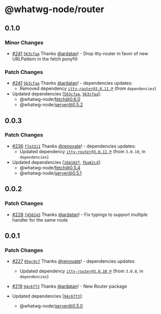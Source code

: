 # @whatwg-node/router

## 0.1.0

### Minor Changes

- [#241](https://github.com/ardatan/whatwg-node/pull/241) [`563cfaa`](https://github.com/ardatan/whatwg-node/commit/563cfaaacf8bb0b08371b7f44887321d7e7c472d) Thanks [@ardatan](https://github.com/ardatan)! - Drop itty-router in favor of new URLPattern in the fetch ponyfill

### Patch Changes

- [#241](https://github.com/ardatan/whatwg-node/pull/241) [`563cfaa`](https://github.com/ardatan/whatwg-node/commit/563cfaaacf8bb0b08371b7f44887321d7e7c472d) Thanks [@ardatan](https://github.com/ardatan)! - dependencies updates:
  - Removed dependency [`itty-router@3.0.11` ↗︎](https://www.npmjs.com/package/itty-router/v/3.0.11) (from `dependencies`)
- Updated dependencies [[`563cfaa`](https://github.com/ardatan/whatwg-node/commit/563cfaaacf8bb0b08371b7f44887321d7e7c472d), [`563cfaa`](https://github.com/ardatan/whatwg-node/commit/563cfaaacf8bb0b08371b7f44887321d7e7c472d)]:
  - @whatwg-node/fetch@0.6.0
  - @whatwg-node/server@0.5.2

## 0.0.3

### Patch Changes

- [#236](https://github.com/ardatan/whatwg-node/pull/236) [`f7a3311`](https://github.com/ardatan/whatwg-node/commit/f7a3311076f702a589318f520cada15e229c1a1e) Thanks [@renovate](https://github.com/apps/renovate)! - dependencies updates:
  - Updated dependency [`itty-router@3.0.11` ↗︎](https://www.npmjs.com/package/itty-router/v/3.0.11) (from `3.0.10`, in `dependencies`)
- Updated dependencies [[`166102f`](https://github.com/ardatan/whatwg-node/commit/166102f6ff52d2197ab7f78c63392b95ebca259c), [`fba62c4`](https://github.com/ardatan/whatwg-node/commit/fba62c4eeffa4c80d4e1163aa4df8de6f7ae0459)]:
  - @whatwg-node/fetch@0.5.4
  - @whatwg-node/server@0.5.1

## 0.0.2

### Patch Changes

- [#228](https://github.com/ardatan/whatwg-node/pull/228) [`7450243`](https://github.com/ardatan/whatwg-node/commit/7450243cb7a7a8aeda84e7ff9feee96e5446dfb9) Thanks [@ardatan](https://github.com/ardatan)! - Fix typings to support multiple handler for the same route

## 0.0.1

### Patch Changes

- [#227](https://github.com/ardatan/whatwg-node/pull/227) [`05ec9c7`](https://github.com/ardatan/whatwg-node/commit/05ec9c704c02670dc0e6f49235695d16105aaf19) Thanks [@renovate](https://github.com/apps/renovate)! - dependencies updates:

  - Updated dependency [`itty-router@3.0.10` ↗︎](https://www.npmjs.com/package/itty-router/v/3.0.10) (from `3.0.8`, in `dependencies`)

- [#219](https://github.com/ardatan/whatwg-node/pull/219) [`94c6ff3`](https://github.com/ardatan/whatwg-node/commit/94c6ff3ae27fb45acec9b44da411c45e407df0d2) Thanks [@ardatan](https://github.com/ardatan)! - New Router package

- Updated dependencies [[`94c6ff3`](https://github.com/ardatan/whatwg-node/commit/94c6ff3ae27fb45acec9b44da411c45e407df0d2)]:
  - @whatwg-node/server@0.5.0
